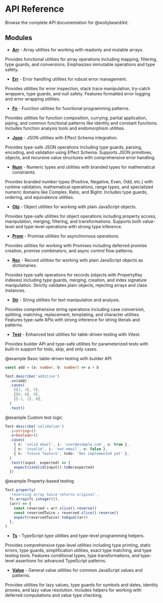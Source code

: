 # API Reference

Browse the complete API documentation for @wollybeard/kit.

## Modules

- [**Arr**](/api/arr) - Array utilities for working with readonly and mutable arrays.

Provides functional utilities for array operations including mapping, filtering,
type guards, and conversions. Emphasizes immutable operations and type safety.

- [**Err**](/api/err) - Error handling utilities for robust error management.

Provides utilities for error inspection, stack trace manipulation, try-catch wrappers,
type guards, and null safety. Features formatted error logging and error wrapping utilities.

- [**Fn**](/api/fn) - Function utilities for functional programming patterns.

Provides utilities for function composition, currying, partial application,
piping, and common functional patterns like identity and constant functions.
Includes function analysis tools and endomorphism utilities.

- [**Json**](/api/json) - JSON utilities with Effect Schema integration.

Provides type-safe JSON operations including type guards, parsing, encoding,
and validation using Effect Schema. Supports JSON primitives, objects, and
recursive value structures with comprehensive error handling.

- [**Num**](/api/num) - Numeric types and utilities with branded types for mathematical constraints.

Provides branded number types (Positive, Negative, Even, Odd, etc.) with
runtime validation, mathematical operations, range types, and specialized
numeric domains like Complex, Ratio, and BigInt. Includes type guards,
ordering, and equivalence utilities.

- [**Obj**](/api/obj) - Object utilities for working with plain JavaScript objects.

Provides type-safe utilities for object operations including property access,
manipulation, merging, filtering, and transformations. Supports both value-level
and type-level operations with strong type inference.

- [**Prom**](/api/prom) - Promise utilities for asynchronous operations.

Provides utilities for working with Promises including deferred promise
creation, promise combinators, and async control flow patterns.

- [**Rec**](/api/rec) - Record utilities for working with plain JavaScript objects as dictionaries.

Provides type-safe operations for records (objects with PropertyKey indexes)
including type guards, merging, creation, and index signature manipulation.
Strictly validates plain objects, rejecting arrays and class instances.

- [**Str**](/api/str) - String utilities for text manipulation and analysis.

Provides comprehensive string operations including case conversion, splitting,
matching, replacement, templating, and character utilities. Features type-safe
APIs with strong inference for string literals and patterns.

- [**Test**](/api/test) - Enhanced test utilities for table-driven testing with Vitest.

Provides builder API and type-safe utilities for parameterized tests with
built-in support for todo, skip, and only cases.

@example Basic table-driven testing with builder API

```typescript
const add = (a: number, b: number) => a + b

Test.describe('addition')
  .on(add)
  .cases(
    [[2, 3], 5],
    [[0, 0], 0],
    [[-1, 1], 0],
  )
  .test()
```

@example Custom test logic

```typescript
Test.describe('validation')
  .i<string>()
  .o<boolean>()
  .cases(
    { n: 'valid email', i: 'user@example.com', o: true },
    { n: 'invalid', i: 'not-email', o: false },
    { n: 'future feature', todo: 'Not implemented yet' },
  )
  .test((input, expected) => {
    expect(isValid(input)).toBe(expected)
  })
```

@example Property-based testing

```typescript
Test.property(
  'reversing array twice returns original',
  fc.array(fc.integer()),
  (arr) => {
    const reversed = arr.slice().reverse()
    const reversedTwice = reversed.slice().reverse()
    expect(reversedTwice).toEqual(arr)
  },
)
```

- [**Ts**](/api/ts) - TypeScript type utilities and type-level programming helpers.

Provides comprehensive type-level utilities including type printing, static
errors, type guards, simplification utilities, exact type matching, and
type testing tools. Features conditional types, type transformations, and
type-level assertions for advanced TypeScript patterns.

- [**Value**](/api/value) - General value utilities for common JavaScript values and patterns.

Provides utilities for lazy values, type guards for symbols and dates,
identity proxies, and lazy value resolution. Includes helpers for working
with deferred computations and value type checking.
